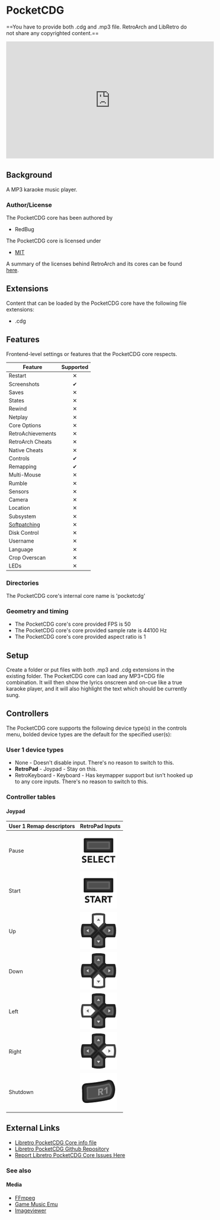 # PocketCDG

==You have to provide both .cdg and .mp3 file. RetroArch and LibRetro do not share any copyrighted content.==

<iframe width="560" height="315" src="https://www.youtube-nocookie.com/embed/9YBR0K4ceiY" frameborder="0" allow="accelerometer; autoplay; clipboard-write; encrypted-media; gyroscope; picture-in-picture" allowfullscreen></iframe>

## Background

A MP3 karaoke music player.

### Author/License

The PocketCDG core has been authored by

- RedBug

The PocketCDG core is licensed under

- [MIT](https://github.com/libretro/libretro-pocketcdg/blob/master/LICENSE)

A summary of the licenses behind RetroArch and its cores can be found [here](../development/licenses.md).

## Extensions

Content that can be loaded by the PocketCDG core have the following file extensions:

- .cdg

## Features

Frontend-level settings or features that the PocketCDG core respects.

| Feature           | Supported |
|-------------------|:---------:|
| Restart           | ✕         |
| Screenshots       | ✔         |
| Saves             | ✕         |
| States            | ✕         |
| Rewind            | ✕         |
| Netplay           | ✕         |
| Core Options      | ✕         |
| RetroAchievements | ✕         |
| RetroArch Cheats  | ✕         |
| Native Cheats     | ✕         |
| Controls          | ✔         |
| Remapping         | ✔         |
| Multi-Mouse       | ✕         |
| Rumble            | ✕         |
| Sensors           | ✕         |
| Camera            | ✕         |
| Location          | ✕         |
| Subsystem         | ✕         |
| [Softpatching](../guides/softpatching.md) | ✕         |
| Disk Control      | ✕         |
| Username          | ✕         |
| Language          | ✕         |
| Crop Overscan     | ✕         |
| LEDs              | ✕         |

### Directories

The PocketCDG core's internal core name is 'pocketcdg'

### Geometry and timing

- The PocketCDG core's core provided FPS is 50
- The PocketCDG core's core provided sample rate is 44100 Hz
- The PocketCDG core's core provided aspect ratio is 1

## Setup

Create a folder or put files with both .mp3 and .cdg extensions in the existing folder. The PocketCDG core can load any MP3+CDG file combination. It will then show the lyrics onscreen and on-cue like a true karaoke player, and it will also highlight the text which should be currently sung.

## Controllers

The PocketCDG core supports the following device type(s) in the controls menu, bolded device types are the default for the specified user(s):

### User 1 device types

- None - Doesn't disable input. There's no reason to switch to this.
- **RetroPad** - Joypad - Stay on this.
- RetroKeyboard - Keyboard - Has keymapper support but isn't hooked up to any core inputs. There's no reason to switch to this.

### Controller tables

#### Joypad

| User 1 Remap descriptors | RetroPad Inputs                             |
|--------------------------|---------------------------------------------|
| Pause                    | ![](../image/retropad/retro_select.png)     |
| Start                    | ![](../image/retropad/retro_start.png)      |
| Up                       | ![](../image/retropad/retro_dpad_up.png)    |
| Down                     | ![](../image/retropad/retro_dpad_down.png)  |
| Left                     | ![](../image/retropad/retro_dpad_left.png)  |
| Right                    | ![](../image/retropad/retro_dpad_right.png) |
| Shutdown                 | ![](../image/retropad/retro_r1.png)         |

## External Links

- [Libretro PocketCDG Core info file](https://github.com/libretro/libretro-super/blob/master/dist/info/pocketcdg_libretro.info)
- [Libretro PocketCDG Github Repository](https://github.com/libretro/libretro-pocketcdg)
- [Report Libretro PocketCDG Core Issues Here](https://github.com/libretro/libretro-pocketcdg/issues)

### See also

#### Media

- [FFmpeg](ffmpeg.md)
- [Game Music Emu](game_music_emu.md)
- [Imageviewer](imageviewer.md)